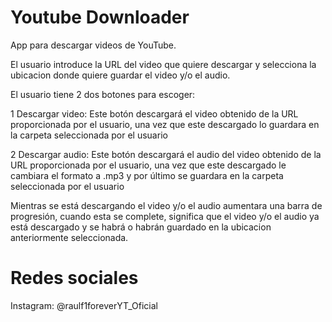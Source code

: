# Youtube Downloader
App para descargar videos de YouTube.

El usuario introduce la URL del video que quiere descargar y selecciona la ubicacion donde quiere guardar el video y/o 
el audio.

El usuario tiene 2 dos botones para escoger:

1 Descargar video: Este botón descargará el video obtenido de la URL proporcionada por el usuario, una vez que este 
descargado lo guardara en la carpeta seleccionada por el usuario

2 Descargar audio: Este botón descargará el audio del video obtenido de la URL proporcionada por el usuario, una vez que 
este descargado le cambiara el formato a .mp3 y por último se guardara en la carpeta 
seleccionada por el usuario

Mientras se está descargando el video y/o el audio aumentara una barra de progresión, cuando esta se complete, significa 
que el video y/o el audio ya está descargado y se habrá o habrán guardado en la ubicacion anteriormente seleccionada.

# Redes sociales
Instagram: @raulf1foreverYT_Oficial
